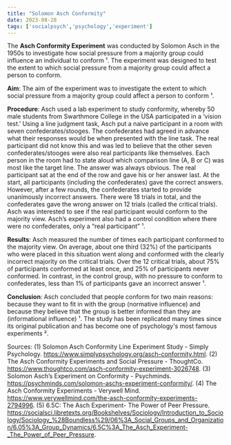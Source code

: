 ```yaml
---
title: "Solomon Asch Conformity"
date: 2023-08-28
tags: ['socialpsych','psychology','experiment']
---
```


The **Asch Conformity Experiment** was conducted by Solomon Asch in the 1950s to investigate how social pressure from a majority group could influence an individual to conform ¹. The experiment was designed to test the extent to which social pressure from a majority group could affect a person to conform. 

**Aim**: The aim of the experiment was to investigate the extent to which social pressure from a majority group could affect a person to conform ¹.

**Procedure**: Asch used a lab experiment to study conformity, whereby 50 male students from Swarthmore College in the USA participated in a ‘vision test.’ Using a line judgment task, Asch put a naive participant in a room with seven confederates/stooges. The confederates had agreed in advance what their responses would be when presented with the line task. The real participant did not know this and was led to believe that the other seven confederates/stooges were also real participants like themselves. Each person in the room had to state aloud which comparison line (A, B or C) was most like the target line. The answer was always obvious. The real participant sat at the end of the row and gave his or her answer last. At the start, all participants (including the confederates) gave the correct answers. However, after a few rounds, the confederates started to provide unanimously incorrect answers. There were 18 trials in total, and the confederates gave the wrong answer on 12 trials (called the critical trials). Asch was interested to see if the real participant would conform to the majority view. Asch’s experiment also had a control condition where there were no confederates, only a “real participant” ¹.

**Results**: Asch measured the number of times each participant conformed to the majority view. On average, about one third (32%) of the participants who were placed in this situation went along and conformed with the clearly incorrect majority on the critical trials. Over the 12 critical trials, about 75% of participants conformed at least once, and 25% of participants never conformed. In contrast, in the control group, with no pressure to conform to confederates, less than 1% of participants gave an incorrect answer ¹.

**Conclusion**: Asch concluded that people conform for two main reasons: because they want to fit in with the group (normative influence) and because they believe that the group is better informed than they are (informational influence) ¹. The study has been replicated many times since its original publication and has become one of psychology's most famous experiments ².

Sources:
(1) Solomon Asch Conformity Line Experiment Study - Simply Psychology. https://www.simplypsychology.org/asch-conformity.html.
(2) The Asch Conformity Experiments and Social Pressure - ThoughtCo. https://www.thoughtco.com/asch-conformity-experiment-3026748.
(3) Solomon Asch’s Experiment on Conformity - Psychminds. https://psychminds.com/solomon-aschs-experiment-conformity/.
(4) The Asch Conformity Experiments - Verywell Mind. https://www.verywellmind.com/the-asch-conformity-experiments-2794996.
(5) 6.5C: The Asch Experiment- The Power of Peer Pressure. https://socialsci.libretexts.org/Bookshelves/Sociology/Introduction_to_Sociology/Sociology_%28Boundless%29/06%3A_Social_Groups_and_Organization/6.05%3A_Group_Dynamics/6.5C%3A_The_Asch_Experiment-_The_Power_of_Peer_Pressure.